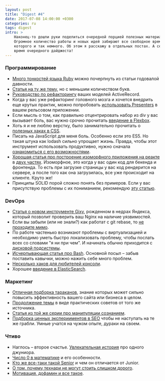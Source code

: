 ```yaml
---
layout: post
title: "Digest #4"
date: 2017-07-08 14:00:00 +0300
categories: ru
tags: digest
intro: >
    Наконец-то дошли руки поделиться очередной порцией полезных материалов!
    Огромное количество работы и новых идей забирают все свободное время,
    которого и так немного. Об этом я расскажу в отдельных постах. А сейчас
    время очередного дайджеста!
---
```


### Программирование

* [Много тонкостей языка Ruby](https://6ftdan.com/allyourdev/2016/01/13/101-ruby-code-factoids) можно почерпнуть из статьи годовалой давности.
* [Статья на ту же тему](http://www.blackbytes.info/2016/01/ruby-tricks), но с меньшим количеством букв.
* [Руководство по рефакторингу](http://blog.codeclimate.com/blog/2012/10/17/7-ways-to-decompose-fat-activerecord-models/) ваших моделей ActiveRecord.
* Когда у вас уже рефакторинг головного мозга и хочется внедрить еще крутых практик, можно попробовать [использовать Presenters](http://nithinbekal.com/posts/rails-presenters/) в вашем рельсовом приложении.
* Если мысль о том, как правильно отцентрировать набор из div у вас вызывает боль, вас нужно срочно прочитать [введение в Flexbox](https://medium.freecodecamp.org/an-animated-guide-to-flexbox-d280cf6afc35).
* Хоть я и не люблю верстку, было занимательно прочитать о [полезных хаках в CSS](http://webdesignerwall.com/tutorials/level-css-skills-20-pro-css-tips).
* Писать на JavaScript для меня боль. Особенно если это ES5. Но такая штука как lodash сильно упрощает жизнь. Правда, чтобы этот инструмент использовать продуктивно, нужно сначала [ознакомиться с его возможностями](https://habrahabr.ru/post/217515/).
* [Хорошая статья про построение изоморфного приложения на реакте](https://habrahabr.ru/post/309958/) в [двух частях](https://habrahabr.ru/post/310284/). Изоморфное, это когда у вас один код для бекенда и фронтенда. То есть при загрузке страницы у вас код рендерится на сервере, а после того как она загрузилась, все уже происходит на клиенте. Круто же!
* Принципы SOLID порой сложно понять без примеров. Если у вас присутствую проблемы с их пониманием, рекомендую [эту статью](http://bencane.com/2012/08/06/troubleshooting-high-io-wait-in-linux/).

### DevOps

* [Статья о новом инструменте Gixy](https://habrahabr.ru/company/yandex/blog/327590/), рожденном в недрах Яндекса, который позволит проверить ваш Nginx на наличие уязвимостей.
* Если вы забыли (или не знали?) как работат с git rebase, то [не проходите мимо](http://tonyganch.com/git/rebase/).
* По работе частенько возникают проблемы с виртуализацией и необходимо уметь быстро локализовать проблему, чтобы послать всех со словами "я ни при чем". И начинать обычно приходится с [дисковой подсистемы](http://bencane.com/2012/08/06/troubleshooting-high-io-wait-in-linux/).
* [Исчерпывающая статья про Bash](https://habrahabr.ru/company/mailru/blog/311762/). Основной посыл – забыв поставить кавычки, можно нажить себе много проблем.
* [Несколько хаков для любителей консоли](https://habrahabr.ru/company/ruvds/blog/323330/).
* Хорошее [введение в ElasticSearch](https://xakep.ru/2015/06/11/elasticsearch-tutorial/).

### Маркетинг

* [Отличная подборка тараканов](http://lpgenerator.ru/blog/2015/12/26/18-kognitivnyh-iskazhenij-o-kotoryh-stoit-znat-kazhdomu-marketologu), знание которых может сильно повысить эффективность вашего сайта или бизнеса в целом.
* [Продолжение темы](http://lpgenerator.ru/blog/2017/01/04/12-psihologicheskih-predubezhdenij-sposobnyh-zastavit-skazat-da/) в виде практических советов от того же источника.
* [Статья из той же серии про манипуляции сознанием](http://www.iidf.ru/media/articles/lifehacks/kak-tekhnologii-manipuliruyut-nashim-razumom-populyarnye-tryuki-priyemy-i-fokusy/).
* [Подборка ценных эксперииментов в SEO](https://www.searchengines.ru/eight-seo-exp.html) чтобы не наступать на те же грабли. Умные учатся на чужом опыте, дураки на своем.

### Чтиво

* Наглось – второе счастье. [Увлекательная история](https://ain.ua/2017/01/24/istoriya-pro-ploxogo-programmista) про одного джуниора.
* [Число 0 в математике](https://newtonew.com/science/zero-in-math) и его особенности.
* [Кто же все-таки такой Senior](https://habrahabr.ru/company/alconost/blog/262831/) и чем он отличается от Junior.
* [О том, почему технари не могут стоить слишком дорого](https://dev.by/lenta/main/tehnicheskiy-soosnovatel-startapa-stoit-ne-bolshe-10-15-proekta).
* [Мотивация, дофамин и все такое](http://pikabu.ru/story/pro_planyi_dela_i_dofamin_4937023).
